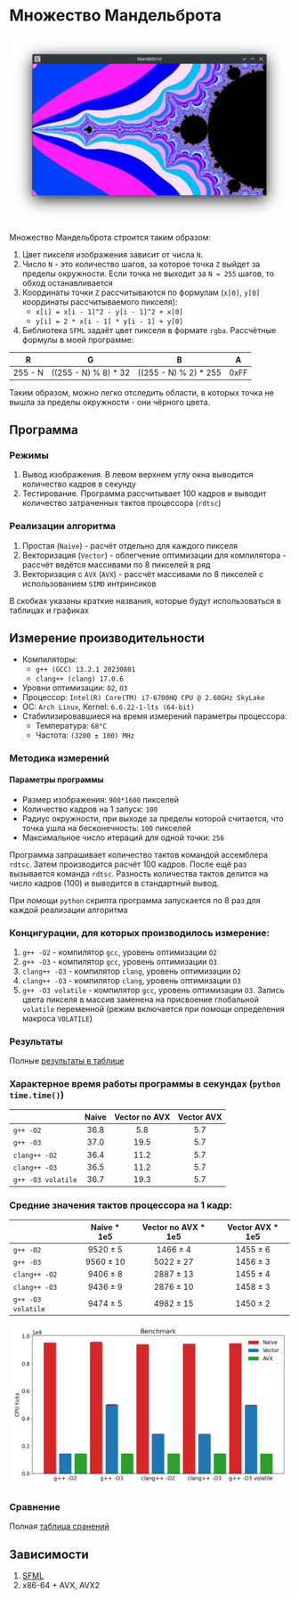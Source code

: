 # Множество Мандельброта

![Mandelbrot set](img/mandelbrot.png)

Множество Мандельброта строится таким образом:

1. Цвет пикселя изображения зависит от числа `N`.
2. Число `N` - это количество шагов, за которое точка `Z` выйдет за пределы окружности. Если точка не выходит за `N = 255` шагов, то обход останавливается
3. Координаты точки `Z` рассчитываются по формулам (`x[0]`, `y[0]` координаты рассчитываемого пикселя):
    - `x[i] = x[i - 1]^2 - y[i - 1]^2 + x[0]`
    - `y[i] = 2 * x[i - 1] * y[i - 1] + y[0]`
4. Библиотека `SFML` задаёт цвет пикселя в формате `rgba`. Рассчётные формулы в моей программе:

| R | G | B | A |
|:-:|:-:|:-:|:-:|
| 255 - N | ((255 - N) % 8) * 32 | ((255 - N) % 2) * 255 | 0xFF |

Таким образом, можно легко отследить области, в которых точка не вышла за пределы окружности - они чёрного цвета.

## Программа

### Режимы
1. Вывод изображения. В левом верхнем углу окна выводится количество кадров в секунду
2. Тестирование. Программа рассчитывает 100 кадров и выводит количество затраченных тактов процессора (`rdtsc`)

### Реализации алгоритма

1. Простая (`Naive`) - расчёт отдельно для каждого пикселя
2. Векторизация (`Vector`) - облегчение оптимизации для компилятора - рассчёт ведётся массивами по 8 пикселей в ряд
3. Векторизация с `AVX` (`AVX`) - рассчёт массивами по 8 пикселей с использованием `SIMD` интринсиков

В скобках указаны краткие названия, которые будут использоваться в таблицах и графиках

## Измерение производительности

- Компиляторы:
    - `g++ (GCC) 13.2.1 20230801`
    - `clang++ (clang) 17.0.6`
- Уровни оптимизации: `O2`, `O3`
- Процессор: `Intel(R) Core(TM) i7-6700HQ CPU @ 2.60GHz SkyLake`
- ОС: `Arch Linux`, Kernel: `6.6.22-1-lts (64-bit)`
- Стабилизировавшиеся на время измерений параметры процессора:
    - Температура: `68°C`
    - Частота: `(3200 ± 100) MHz`

### Методика измерений

#### Параметры программы
- Размер изображения: `900*1600` пикселей
- Количество кадров на 1 запуск: `100`
- Радиус окружности, при выходе за пределы которой считается, что точка ушла на бесконечность: `100` пикселей
- Максимальное число итераций для одной точки: `256`

Программа запрашивает количество тактов командой ассемблера `rdtsc`. Затем производится расчёт 100 кадров. После ещё раз вызывается команда `rdtsc`. Разность количества тактов делится на число кадров (100) и выводится в стандартный вывод.

При помощи `python` скрипта программа запускается по 8 раз для каждой реализации алгоритма

### Концигурации, для которых производилось измерение:

1. `g++ -O2` - компилятор `gcc`, уровень оптимизации `O2`
2. `g++ -O3` - компилятор `gcc`, уровень оптимизации `O3`
3. `clang++ -O3` - компилятор `clang`, уровень оптимизации `O2`
4. `clang++ -O3` - компилятор `clang`, уровень оптимизации `O3`
5. `g++ -O3 volatile` - компилятор `gcc`, уровень оптимизации `O3`. Запись цвета пикселя в массив заменена на присвоение глобальной `volatile` переменной (режим включается при помощи определения макроса `VOLATILE`)

### Результаты

Полные [результаты в таблице](results.md#результаты-измерений)

### Характерное время работы программы в секундах (`python time.time()`)

|   | Naive | Vector no AVX | Vector AVX |
|---|:-----:|:-------------:|:----------:|
| `g++ -O2` | 36.8 | 5.8 | 5.7 |
| `g++ -O3` | 37.0 | 19.5 | 5.7 |
| `clang++ -O2` | 36.4 | 11.2 | 5.7 |
| `clang++ -O3` | 36.5 | 11.2 | 5.7 |
| `g++ -O3 volatile` | 36.7 | 19.3 | 5.7 |


### Средние значения тактов процессора на 1 кадр:

|   | Naive * 1e5 | Vector no AVX * 1e5 | Vector AVX * 1e5 |
|---|:-----:|:-------------:|:----------:|
| `g++ -O2` | 9520 ± 5 | 1466 ± 4 | 1455 ± 6 |
| `g++ -O3` | 9560 ± 10 | 5022 ± 27 | 1456 ± 3 |
| `clang++ -O2` | 9406 ± 8 | 2887 ± 13 | 1455 ± 4 |
| `clang++ -O3` | 9436 ± 9 | 2876 ± 10 | 1458 ± 3 |
| `g++ -O3 volatile` | 9474 ± 5 | 4982 ± 15 | 1450 ± 2 |

![Plot](img/plot.png)

### Сравнение

Полная [таблица сранений](results.md#полная-таблица-сравнения)





## Зависимости

1. [SFML](https://www.sfml-dev.org/)
2. x86-64 + AVX, AVX2
